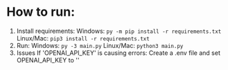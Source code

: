 # How to run:

1. Install requirements:
   Windows: `py -m pip install -r requirements.txt`
   Linux/Mac: `pip3 install -r requirements.txt`
2. Run:
   Windows: `py -3 main.py`
   Linux/Mac: `python3 main.py`
3. Issues
   If 'OPENAI_API_KEY' is causing errors:
   Create a .env file and set OPENAI_API_KEY to ''
